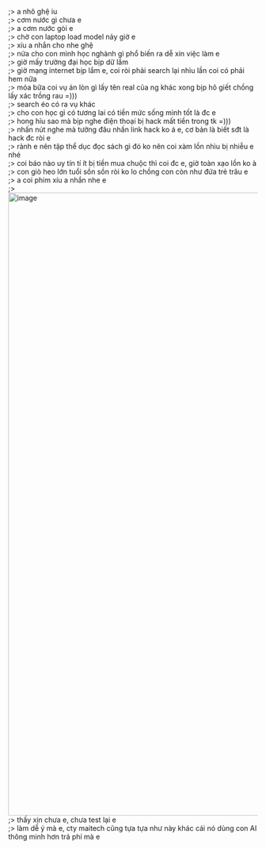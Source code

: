 ;> a nhô ghệ iu<br>
;> cơm nước gì chưa e<br>
;> a cơm nước gòi e<br>
;> chờ con laptop load model nảy giờ e<br>
;> xíu a nhắn cho nhe ghệ<br>
;> nửa cho con mình học nghành gì phổ biến ra dễ xin việc làm e<br>
;> giờ mấy trường đại học bịp dữ lắm<br>
;> giờ mạng internet bịp lắm e, coi ròi phải search lại nhìu lần coi có phải hem nữa<br>
;> móa bữa coi vụ án lòn gì lấy tên real của ng khác xong bịp hô giết chồng lấy xác trồng rau =)))<br>
;> search éo có ra vụ khác<br>
;> cho con học gì có tương lai có tiền mức sống mình tốt là đc e<br>
;> hong hỉu sao mà bịp nghe điện thoại bị hack mất tiền trong tk =)))<br>
;> nhấn nút nghe mà tưởng đâu nhấn link hack ko á e, cơ bản là biết sđt là hack đc ròi e<br>
;> rảnh e nên tập thể dục đọc sách gì đó ko nên coi xàm lồn nhìu bị nhiễu e nhé<br>
;> coi báo nào uy tín tí ít bị tiền mua chuộc thì coi đc e, giờ toàn xạo lồn ko à<br>
;> con giò heo lớn tuổi sồn sồn ròi ko lo chồng con còn như đứa trẻ trâu e<br>
;> a coi phim xíu a nhắn nhe e<br>
;> <img width="1535" height="1256" alt="image" src="https://github.com/user-attachments/assets/fc305afe-4e62-4036-bddf-2b19d9fe206d" /><br>
;> thấy xịn chưa e, chưa test lại e<br>
;> làm dễ ý mà e, cty maitech cũng tựa tựa như này khác cái nó dùng con AI thông minh hơn trả phí mà e
